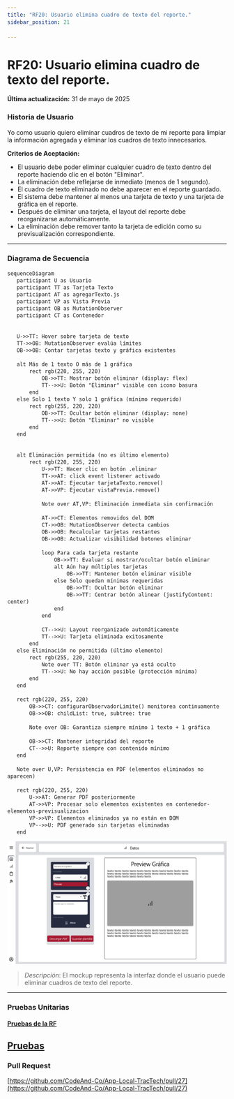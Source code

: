 ```yaml
---
title: "RF20: Usuario elimina cuadro de texto del reporte."  
sidebar_position: 21

---
```


# RF20: Usuario elimina cuadro de texto del reporte.

**Última actualización:** 31 de mayo de 2025

### Historia de Usuario

Yo como usuario quiero eliminar cuadros de texto de mi reporte para limpiar la información agregada y eliminar los cuadros de texto innecesarios.

 **Criterios de Aceptación:**
 - El usuario debe poder eliminar cualquier cuadro de texto dentro del reporte haciendo clic en el botón "Eliminar".
 - La eliminación debe reflejarse de inmediato (menos de 1 segundo).
 - El cuadro de texto eliminado no debe aparecer en el reporte guardado.
 - El sistema debe mantener al menos una tarjeta de texto y una tarjeta de gráfica en el reporte.
 - Después de eliminar una tarjeta, el layout del reporte debe reorganizarse automáticamente.
 - La eliminación debe remover tanto la tarjeta de edición como su previsualización correspondiente.


---

### Diagrama de Secuencia

```mermaid
sequenceDiagram
   participant U as Usuario
   participant TT as Tarjeta Texto
   participant AT as agregarTexto.js
   participant VP as Vista Previa
   participant OB as MutationObserver
   participant CT as Contenedor


   U->>TT: Hover sobre tarjeta de texto
   TT->>OB: MutationObserver evalúa límites
   OB->>OB: Contar tarjetas texto y gráfica existentes
   
   alt Más de 1 texto O más de 1 gráfica
       rect rgb(220, 255, 220)
           OB->>TT: Mostrar botón eliminar (display: flex)
           TT-->>U: Botón "Eliminar" visible con icono basura
       end
   else Solo 1 texto Y solo 1 gráfica (mínimo requerido)
       rect rgb(255, 220, 220)
           OB->>TT: Ocultar botón eliminar (display: none)
           TT-->>U: Botón "Eliminar" no visible
       end
   end


   alt Eliminación permitida (no es último elemento)
       rect rgb(220, 255, 220)
           U->>TT: Hacer clic en botón .eliminar
           TT->>AT: click event listener activado
           AT->>AT: Ejecutar tarjetaTexto.remove()
           AT->>VP: Ejecutar vistaPrevia.remove()
           
           Note over AT,VP: Eliminación inmediata sin confirmación
           
           AT->>CT: Elementos removidos del DOM
           CT->>OB: MutationObserver detecta cambios
           OB->>OB: Recalcular tarjetas restantes
           OB->>OB: Actualizar visibilidad botones eliminar
           
           loop Para cada tarjeta restante
               OB->>TT: Evaluar si mostrar/ocultar botón eliminar
               alt Aún hay múltiples tarjetas
                   OB->>TT: Mantener botón eliminar visible
               else Solo quedan mínimas requeridas
                   OB->>TT: Ocultar botón eliminar
                   OB->>TT: Centrar botón alinear (justifyContent: center)
               end
           end
           
           CT-->>U: Layout reorganizado automáticamente
           TT-->>U: Tarjeta eliminada exitosamente
       end
   else Eliminación no permitida (último elemento)
       rect rgb(255, 220, 220)
           Note over TT: Botón eliminar ya está oculto
           TT-->>U: No hay acción posible (protección mínima)
       end
   end

   rect rgb(220, 255, 220)
       OB->>CT: configurarObservadorLimite() monitorea continuamente
       OB->>OB: childList: true, subtree: true
       
       Note over OB: Garantiza siempre mínimo 1 texto + 1 gráfica
       
       OB->>CT: Mantener integridad del reporte
       CT-->>U: Reporte siempre con contenido mínimo
   end

   Note over U,VP: Persistencia en PDF (elementos eliminados no aparecen)

   rect rgb(220, 255, 220)
       U->>AT: Generar PDF posteriormente
       AT->>VP: Procesar solo elementos existentes en contenedor-elementos-previsualizacion
       VP->>VP: Elementos eliminados ya no están en DOM
       VP-->>U: PDF generado sin tarjetas eliminadas
   end
```

![Mockup](./mockups/RF3.png)

> *Descripción*: El mockup representa la interfaz donde el usuario puede eliminar cuadros de texto del reporte.

---

### Pruebas Unitarias 

#### [Pruebas de la RF](https://docs.google.com/spreadsheets/d/1W-JW32dTsfI22-Yl5LydMhiu-oXHH_xo3hWvK6FHeLw/edit?gid=1914045690#gid=1914045690)

[Pruebas](https://docs.google.com/spreadsheets/d/1W-JW32dTsfI22-Yl5LydMhiu-oXHH_xo3hWvK6FHeLw/edit?gid=1914045690#gid=1914045690)
---

### Pull Request
[https://github.com/CodeAnd-Co/App-Local-TracTech/pull/27](https://github.com/CodeAnd-Co/App-Local-TracTech/pull/27)